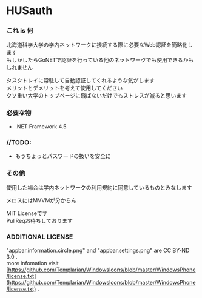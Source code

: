 HUSauth
=======

### これ is 何

北海道科学大学の学内ネットワークに接続する際に必要なWeb認証を簡略化します  
もしかしたらGoNETで認証を行っている他のネットワークでも使用できるかもしれません

タスクトレイに常駐して自動認証してくれるような気がします  
メリットとデメリットを考えて使用してください  
クソ重い大学のトップページに飛ばないだけでもストレスが減ると思います

### 必要な物

- .NET Framework 4.5

### //TODO:

- もうちょっとパスワードの扱いを安全に

### その他

使用した場合は学内ネットワークの利用規約に同意しているものとみなします

メロスにはMVVMが分からん

MIT Licenseです  
PullReqお待ちしております

### ADDITIONAL LICENSE

"appbar.information.circle.png" and "appbar.settings.png" are CC BY-ND 3.0 .  
more infomation visit [https://github.com/Templarian/WindowsIcons/blob/master/WindowsPhone/license.txt](https://github.com/Templarian/WindowsIcons/blob/master/WindowsPhone/license.txt) .

